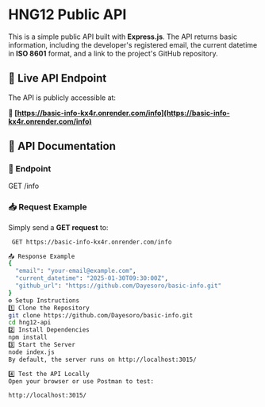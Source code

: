 # HNG12 Public API  

This is a simple public API built with **Express.js**. The API returns basic information, including the developer's registered email, the current datetime in **ISO 8601** format, and a link to the project's GitHub repository.  

## 🚀 Live API Endpoint  
The API is publicly accessible at:  

**🔗 [https://basic-info-kx4r.onrender.com/info](https://basic-info-kx4r.onrender.com/info)** 

## 📖 API Documentation  

### **📍 Endpoint**  
GET /info

### **📥 Request Example**  
Simply send a **GET request** to:  
```bash
 GET https://basic-info-kx4r.onrender.com/info

📤 Response Example
{
  "email": "your-email@example.com",
  "current_datetime": "2025-01-30T09:30:00Z",
  "github_url": "https://github.com/Dayesoro/basic-info.git"
}
⚙️ Setup Instructions
1️⃣ Clone the Repository
git clone https://github.com/Dayesoro/basic-info.git
cd hng12-api
2️⃣ Install Dependencies
npm install
3️⃣ Start the Server
node index.js
By default, the server runs on http://localhost:3015/

4️⃣ Test the API Locally
Open your browser or use Postman to test:

http://localhost:3015/
